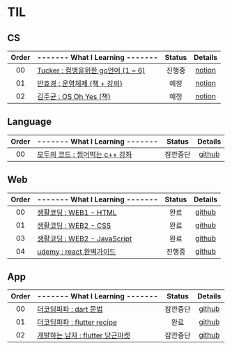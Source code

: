 # TIL

## CS
|Order|------- What I Learning -------|Status|Details|
|:---:|:---|:---:|:---:|
|00|[Tucker : 컴맹을위한 go언어 (1 ~ 6)](https://www.youtube.com/watch?v=Tq3W8UyltFs&list=PLy-g2fnSzUTAaDcLW7hpq0e8Jlt7Zfgd6)|진행중|[notion]()|
|01|[반효경 : 운영체제 (책 + 강의)](http://www.kocw.net/home/cview.do?cid=3646706b4347ef09)|예정|[notion]()|
|02|[김주균 : OS Oh Yes (책)](http://www.kyobobook.co.kr/product/detailViewKor.laf?mallGb=KOR&ejkGb=KOR&barcode=9788993712476)|예정|[notion]()|

## Language
|Order|------- What I Learning -------|Status|Details|
|:---:|:---|:---:|:---:|
|00|[모두의 코드 : 씹어먹는 c++ 강좌](https://modoocode.com/134)|잠깐중단|[github](https://github.com/hermin9804/TIL/tree/main/cpp/modoocode_%EC%94%B9%EC%96%B4%EB%A8%B9%EB%8A%94c%2B%2B)|

## Web
|Order|------- What I Learning -------|Status|Details|
|:---:|:---|:---:|:---:|
|00|[생활코딩 : WEB1 - HTML](https://www.youtube.com/watch?v=tZooW6PritE&list=PLuHgQVnccGMDZP7FJ_ZsUrdCGH68ppvPb)|완료|[github](https://github.com/hermin9804/TIL/tree/main/web/web1-HTML)|
|01|[생활코딩 : WEB2 - CSS](https://www.youtube.com/watch?v=Ok0bBJPtgJI&list=PLuHgQVnccGMAnWgUYiAW2cTzSBywFO75B)|완료|[github](https://github.com/hermin9804/TIL/tree/main/web/web2-CSS)|
|03|[생활코딩 : WEB2 - JavaScript](https://www.youtube.com/watch?v=dPRtcRwKo-Y&list=PLuHgQVnccGMBB348PWRN0fREzYcYgFybf)|완료|[github](https://github.com/hermin9804/TIL/tree/main/web/web2-JavaScript)|
|04|[udemy : react 완벽가이드](https://www.udemy.com/course/best-react/)|진행중|[github](https://github.com/hermin9804/TIL/tree/main/web/react/my-first-react-app)|

## App
|Order|------- What I Learning -------|Status|Details|
|:---:|:---|:---:|:---:|
|00|[더코딩파파 : dart 문법](https://www.youtube.com/watch?v=ZkYge2v61wU&t=14s)|잠깐중단|[github](https://github.com/hermin9804/TIL/tree/main/dart)|
|01|[더코딩파파 : flutter recipe](https://www.youtube.com/watch?v=Jf2tB6te6HE)|완료|[github](https://github.com/hermin9804/TIL/tree/main/flutter/theCodingPaPa/recipes)|
|02|[개발하는 남자 : flutter 당근마켓](https://www.youtube.com/watch?v=aYeBFDnPbkY&list=PLgRxBCVPaZ_3R0h7mCkLJ1RKh7XRvoZdF)|잠깐중단|[github](https://github.com/hermin9804/TIL/tree/main/flutter/programmingMen/carot_market)|
